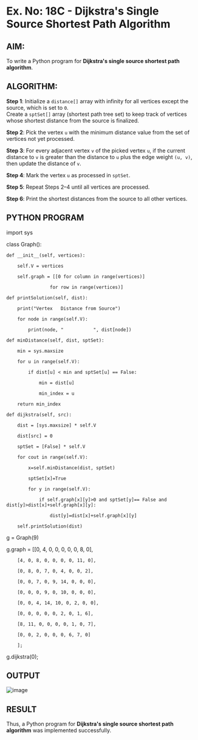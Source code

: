 # Ex. No: 18C - Dijkstra's Single Source Shortest Path Algorithm

## AIM:
To write a Python program for **Dijkstra's single source shortest path algorithm**.

## ALGORITHM:

**Step 1**: Initialize a `distance[]` array with infinity for all vertices except the source, which is set to `0`.  
Create a `sptSet[]` array (shortest path tree set) to keep track of vertices whose shortest distance from the source is finalized.

**Step 2**: Pick the vertex `u` with the minimum distance value from the set of vertices not yet processed.

**Step 3**: For every adjacent vertex `v` of the picked vertex `u`, if the current distance to `v` is greater than the distance to `u` plus the edge weight `(u, v)`, then update the distance of `v`.

**Step 4**: Mark the vertex `u` as processed in `sptSet`.

**Step 5**: Repeat Steps 2–4 until all vertices are processed.

**Step 6**: Print the shortest distances from the source to all other vertices.

## PYTHON PROGRAM

import sys

class Graph():

	def __init__(self, vertices):
 
		self.V = vertices
  
		self.graph = [[0 for column in range(vertices)]
  
					for row in range(vertices)]

	def printSolution(self, dist):
 
		print("Vertex   Distance from Source")
  
		for node in range(self.V):
  
			print(node, "           ", dist[node])

	def minDistance(self, dist, sptSet):

		min = sys.maxsize

		for u in range(self.V):
  
			if dist[u] < min and sptSet[u] == False:
   
				min = dist[u]
    
				min_index = u

		return min_index

	def dijkstra(self, src):

		dist = [sys.maxsize] * self.V
  
		dist[src] = 0
  
		sptSet = [False] * self.V
  
		for cout in range(self.V):
  
			x=self.minDistance(dist, sptSet)
   
			sptSet[x]=True

			for y in range(self.V):
   
			    if self.graph[x][y]>0 and sptSet[y]== False and dist[y]>dist[x]+self.graph[x][y]:
       
			        dist[y]=dist[x]+self.graph[x][y]		

		self.printSolution(dist)

g = Graph(9)

g.graph = [[0, 4, 0, 0, 0, 0, 0, 8, 0],

		[4, 0, 8, 0, 0, 0, 0, 11, 0],
  
		[0, 8, 0, 7, 0, 4, 0, 0, 2],
  
		[0, 0, 7, 0, 9, 14, 0, 0, 0],
  
		[0, 0, 0, 9, 0, 10, 0, 0, 0],
  
		[0, 0, 4, 14, 10, 0, 2, 0, 0],
  
		[0, 0, 0, 0, 0, 2, 0, 1, 6],
  
		[8, 11, 0, 0, 0, 0, 1, 0, 7],
  
		[0, 0, 2, 0, 0, 0, 6, 7, 0]
  
		];

g.dijkstra(0);

## OUTPUT
![image](https://github.com/user-attachments/assets/7a76d91e-b45e-4475-b819-7dcdb302a442)


## RESULT
Thus, a Python program for **Dijkstra's single source shortest path algorithm** was implemented successfully.
